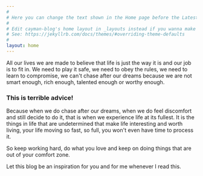 ```yaml
---
#
# Here you can change the text shown in the Home page before the Latest Posts section.
#
# Edit cayman-blog's home layout in _layouts instead if you wanna make some changes
# See: https://jekyllrb.com/docs/themes/#overriding-theme-defaults
#
layout: home
---
```


All our lives we are made to believe that life is just the way it is and our job is to fit in. We need to play it safe, we need to obey the rules, we need to learn to compromise, we can't chase after our dreams because we are not smart enough, rich enough, talented enough or worthy enough.
### This is terrible advice!


Because when we do chase after our dreams, when we do feel discomfort and still decide to do it, that is when we experience life at its fullest. It is the things in life that are undetermined that make life interesting and worth living, your life moving so fast, so full, you won't even have time to process it.

So keep working hard, do what you love and keep on doing things that are out of your comfort zone.

Let this blog be an inspiration for you and for me whenever I read this.